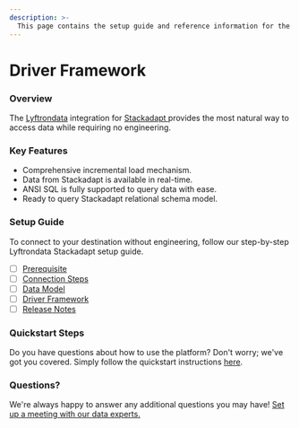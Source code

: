 ```yaml
---
description: >-
  This page contains the setup guide and reference information for the Stackadapt source connector.
---
```


# Driver Framework

### Overview

The [Lyftrondata](https://www.lyftrondata.com/) integration for [Stackadapt](https://www.lyftrondata.com/integration/stackadapt/)[ ](https://www.lyftrondata.com/integration/stackadapt/)provides the most natural way to access data while requiring no engineering.

### Key Features

* Comprehensive incremental load mechanism.
* Data from Stackadapt is available in real-time.&#x20;
* ANSI SQL is fully supported to query data with ease.
* Ready to query Stackadapt relational schema model.

### Setup Guide

To connect to your destination without engineering, follow our step-by-step Lyftrondata Stackadapt setup guide.

* [ ] [Prerequisite](../../marketing-analytics/stackadapt/prerequisite.md)
* [ ] [Connection Steps](../../marketing-analytics/stackadapt/connection-steps.md)
* [ ] [Data Model](../../marketing-analytics/stackadapt/data-model/)
* [ ] [Driver Framework](../../marketing-analytics/stackadapt/driver-framework/)
* [ ] [Release Notes](../../marketing-analytics/stackadapt/release-notes.md)

### Quickstart Steps

Do you have questions about how to use the platform? Don't worry; we've got you covered. Simply follow the quickstart instructions [here](../../../quickstart-steps.md).

### Questions? <a href="#questions" id="questions"></a>

We're always happy to answer any additional questions you may have! [Set up a meeting with our data experts.](https://www.lyftrondata.com/book-a-meeting/)


